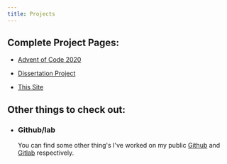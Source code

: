 ```yaml
---
title: Projects
---
```


<article>

## Complete Project Pages:

- [Advent of Code 2020](/AOC2020/AdventOfCode.html)

- [Dissertation Project](/dissertation.html)

- [This Site](/AboutSite.html)

  
## Other things to check out:
- ### Github/lab
  You can find some other thing's I've worked on my public [Github](https://github.com/t1lde) and [Gitlab](https://gitlab.com/t1lde) respectively. 
 
  


</article>
